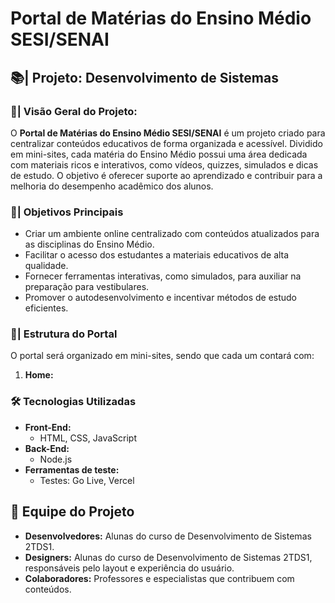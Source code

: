 # Portal de Matérias do Ensino Médio SESI/SENAI

## 📚| Projeto: Desenvolvimento de Sistemas

### 🚀| Visão Geral do Projeto:
O **Portal de Matérias do Ensino Médio SESI/SENAI** é um projeto criado para centralizar conteúdos educativos de forma organizada e acessível. Dividido em mini-sites, cada matéria do Ensino Médio possui uma área dedicada com materiais ricos e interativos, como vídeos, quizzes, simulados e dicas de estudo. O objetivo é oferecer suporte ao aprendizado e contribuir para a melhoria do desempenho acadêmico dos alunos.

### 🎯| Objetivos Principais
- Criar um ambiente online centralizado com conteúdos atualizados para as disciplinas do Ensino Médio.
- Facilitar o acesso dos estudantes a materiais educativos de alta qualidade.
- Fornecer ferramentas interativas, como simulados, para auxiliar na preparação para vestibulares.
- Promover o autodesenvolvimento e incentivar métodos de estudo eficientes.

### 📁| Estrutura do Portal
O portal será organizado em mini-sites, sendo que cada um contará com:
1. **Home:**


### 🛠️ Tecnologias Utilizadas
- **Front-End:**
  - HTML, CSS, JavaScript
- **Back-End:**
  - Node.js
- **Ferramentas de teste:**
  - Testes: Go Live, Vercel
 

## 👥 Equipe do Projeto
- **Desenvolvedores:** Alunas do curso de Desenvolvimento de Sistemas 2TDS1.
- **Designers:** Alunas do curso de Desenvolvimento de Sistemas 2TDS1, responsáveis pelo layout e experiência do usuário.
- **Colaboradores:** Professores e especialistas que contribuem com conteúdos.




